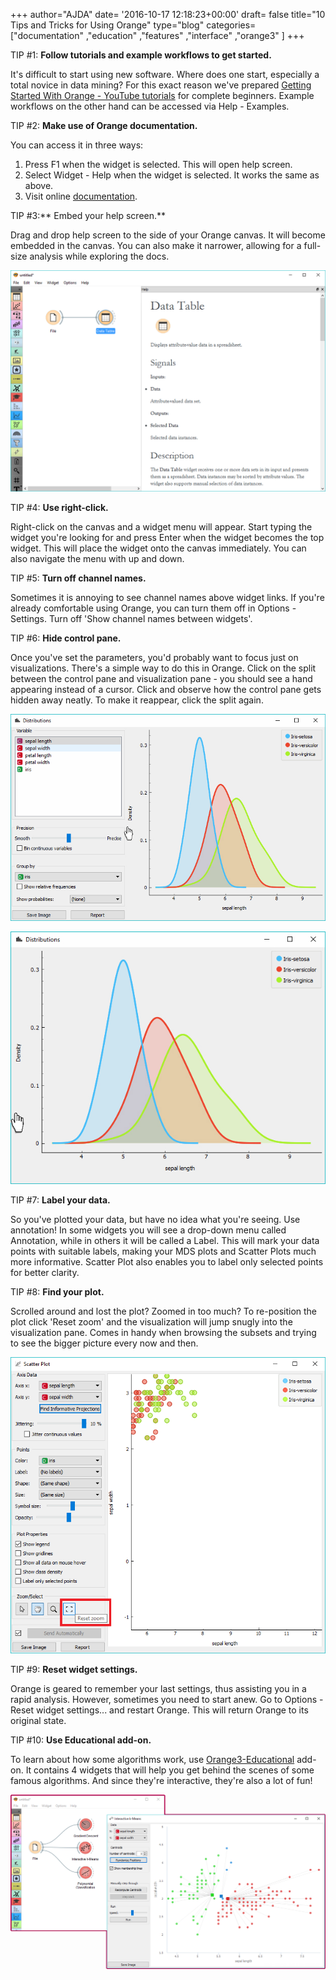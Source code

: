 +++
author="AJDA"
date= '2016-10-17 12:18:23+00:00'
draft= false
title="10 Tips and Tricks for Using Orange"
type="blog"
categories=["documentation" ,"education" ,"features" ,"interface" ,"orange3" ]
+++

TIP #1: **Follow tutorials and example workflows to get started.**

It's difficult to start using new software. Where does one start, especially a total novice in data mining? For this exact reason we've prepared [Getting Started With Orange - YouTube tutorials](https://www.youtube.com/playlist?list=PLmNPvQr9Tf-ZSDLwOzxpvY-HrE0yv-8Fy) for complete beginners. Example workflows on the other hand can be accessed via Help - Examples.



TIP #2: **Make use of Orange documentation.**

You can access it in three ways:

1. Press F1 when the widget is selected. This will open help screen.
2. Select Widget - Help when the widget is selected. It works the same as above.
3. Visit online [documentation](http://orange.biolab.si/toolbox/).



TIP #3:** Embed your help screen.**

Drag and drop help screen to the side of your Orange canvas. It will become embedded in the canvas. You can also make it narrower, allowing for a full-size analysis while exploring the docs.

![](/images/2016/10/Embed-Help.png)


TIP #4: **Use right-click.**

Right-click on the canvas and a widget menu will appear. Start typing the widget you're looking for and press Enter when the widget becomes the top widget. This will place the widget onto the canvas immediately. You can also navigate the menu with up and down.



TIP #5: **Turn off channel names.**

Sometimes it is annoying to see channel names above widget links. If you're already comfortable using Orange, you can turn them off in Options - Settings. Turn off 'Show channel names between widgets'.



TIP #6: **Hide control pane.**

Once you've set the parameters, you'd probably want to focus just on visualizations. There's a simple way to do this in Orange. Click on the split between the control pane and visualization pane - you should see a hand appearing instead of a cursor. Click and observe how the control pane gets hidden away neatly. To make it reappear, click the split again.

![](/images/2016/10/Panel1.jpg)

![](/images/2016/10/Panel2.jpg)



TIP #7: **Label your data.**

So you've plotted your data, but have no idea what you're seeing. Use annotation! In some widgets you will see a drop-down menu called Annotation, while in others it will be called a Label. This will mark your data points with suitable labels, making your MDS plots and Scatter Plots much more informative. Scatter Plot also enables you to label only selected points for better clarity.



TIP #8: **Find your plot.**

Scrolled around and lost the plot? Zoomed in too much? To re-position the plot click 'Reset zoom' and the visualization will jump snugly into the visualization pane. Comes in handy when browsing the subsets and trying to see the bigger picture every now and then.

![](/images/2016/10/zoom-pan-1.png)





TIP #9: **Reset widget settings.**

Orange is geared to remember your last settings, thus assisting you in a rapid analysis. However, sometimes you need to start anew. Go to Options - Reset widget settings... and restart Orange. This will return Orange to its original state.



TIP #10: **Use Educational add-on.**

To learn about how some algorithms work, use [Orange3-Educational](https://github.com/biolab/orange3-educational) add-on. It contains 4 widgets that will help you get behind the scenes of some famous algorithms. And since they're interactive, they're also a lot of fun!

![](/images/2016/10/educational.png)








